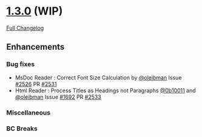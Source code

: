 # [1.3.0](https://github.com/PHPOffice/PHPWord/tree/1.3.0) (WIP)

[Full Changelog](https://github.com/PHPOffice/PHPWord/compare/1.2.0...1.3.0)

## Enhancements

### Bug fixes

- MsDoc Reader : Correct Font Size Calculation by [@oleibman](https://github.com/oleibman) Issue [#2526](https://github.com/PHPOffice/PHPWord/issues/2526) PR [#2531](https://github.com/PHPOffice/PHPWord/pull/2531)
- Html Reader : Process Titles as Headings not Paragraphs [@0b10011](https://github.com/0b10011) and [@oleibman](https://github.com/oleibman) Issue [#1692](https://github.com/PHPOffice/PHPWord/issues/1692) PR [#2533](https://github.com/PHPOffice/PHPWord/pull/2533)

### Miscellaneous


### BC Breaks